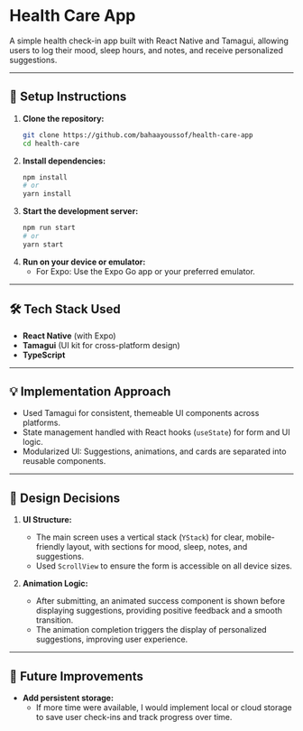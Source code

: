 # Health Care App

A simple health check-in app built with React Native and Tamagui, allowing users to log their mood, sleep hours, and notes, and receive personalized suggestions.

---

## 🚀 Setup Instructions

1. **Clone the repository:**
   ```bash
   git clone https://github.com/bahaayoussof/health-care-app
   cd health-care
   ```
2. **Install dependencies:**
   ```bash
   npm install
   # or
   yarn install
   ```
3. **Start the development server:**
   ```bash
   npm run start
   # or
   yarn start
   ```
4. **Run on your device or emulator:**
   - For Expo: Use the Expo Go app or your preferred emulator.

---

## 🛠️ Tech Stack Used

- **React Native** (with Expo)
- **Tamagui** (UI kit for cross-platform design)
- **TypeScript**

---

## 💡 Implementation Approach

- Used Tamagui for consistent, themeable UI components across platforms.
- State management handled with React hooks (`useState`) for form and UI logic.
- Modularized UI: Suggestions, animations, and cards are separated into reusable components.

---

## 🎨 Design Decisions

1. **UI Structure:**

   - The main screen uses a vertical stack (`YStack`) for clear, mobile-friendly layout, with sections for mood, sleep, notes, and suggestions.
   - Used `ScrollView` to ensure the form is accessible on all device sizes.

2. **Animation Logic:**
   - After submitting, an animated success component is shown before displaying suggestions, providing positive feedback and a smooth transition.
   - The animation completion triggers the display of personalized suggestions, improving user experience.

---

## 🚧 Future Improvements

- **Add persistent storage:**
  - If more time were available, I would implement local or cloud storage to save user check-ins and track progress over time.
